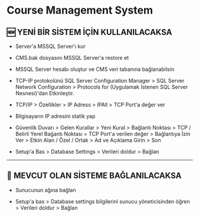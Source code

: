 # Course Management System

## 🆕 YENİ BİR SİSTEM İÇİN KULLANILACAKSA

- Server'a MSSQL Server'ı kur

- CMS.bak dosyasını MSSQL Server'a restore et

- MSSQL Server hesabı oluştur ve CMS veri tabanına bağlanabilsin

- TCP-IP protokolünü SQL Server Configuration Manager > SQL Server Network Configuration >
  Protocols for (Uygulamak İstenen SQL Server Nesnesi)'dan Etkinleştir.

- TCP/IP > Özellikler > IP Adress > IPAll > TCP Port'a değer ver

- Bilgisayarın IP adresini statik yap

- Güvenlik Duvarı > Gelen Kurallar > Yeni Kural > Bağlantı Noktası > TCP / Belirli Yerel Bağantı Noktası = TCP Port'a verilen değer >
  Bağlantıya İzin Ver > Etkin Alan / Özel / Ortak > Ad ve Açıklama Girin > Son

- Setup'a Bas > Database Settings > Verileri doldur > Bağlan

---

## 📂 MEVCUT OLAN SİSTEME BAĞLANILACAKSA

- Sunucunun ağına bağlan

- Setup'a bas > Database settings bilgilerini sunucu yöneticisinden öğren > Verileri doldur > Bağlan
